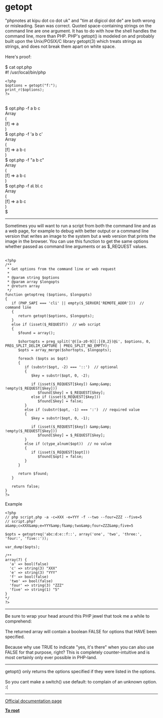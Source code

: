 # getopt



"phpnotes at kipu dot co dot uk" and "tim at digicol dot de" are both wrong or misleading.  Sean was correct.  Quoted space-containing strings on the command line are one argument.  It has to do with how the shell handles the command line, more than PHP.  PHP&apos;s getopt() is modeled on and probably built upon the Unix/POSIX/C library getopt(3) which treats strings as strings, and does not break them apart on white space.<br><br>Here&apos;s proof:<br><br>$ cat opt.php<br>#! /usr/local/bin/php<br>

```
<?php
$options = getopt("f:");
print_r($options);
?>
```
<br>$ opt.php -f a b c<br>Array<br>(<br>    [f] =&gt; a<br>)<br>$ opt.php -f &apos;a b c&apos;<br>Array<br>(<br>    [f] =&gt; a b c<br>)<br>$ opt.php -f "a b c"<br>Array<br>(<br>    [f] =&gt; a b c<br>)<br>$ opt.php -f a\ b\ c<br>Array<br>(<br>    [f] =&gt; a b c<br>)<br>$  

---

Sometimes you will want to run a script from both the command line and as a web page, for example to debug with better output or a command line version that writes an image to the system but a web version that prints the image in the browser. You can use this function to get the same options whether passed as command line arguments or as $_REQUEST values.<br><br>

```
<?php
/**
 * Get options from the command line or web request
 * 
 * @param string $options
 * @param array $longopts
 * @return array
 */
function getoptreq ($options, $longopts)
{
   if (PHP_SAPI === 'cli' || empty($_SERVER['REMOTE_ADDR']))  // command line
   {
      return getopt($options, $longopts);
   }
   else if (isset($_REQUEST))  // web script
   {
      $found = array();

      $shortopts = preg_split('@([a-z0-9][:]{0,2})@i', $options, 0, PREG_SPLIT_DELIM_CAPTURE | PREG_SPLIT_NO_EMPTY);
      $opts = array_merge($shortopts, $longopts);

      foreach ($opts as $opt)
      {
         if (substr($opt, -2) === '::')  // optional
         {
            $key = substr($opt, 0, -2);

            if (isset($_REQUEST[$key]) &amp;&amp; !empty($_REQUEST[$key]))
               $found[$key] = $_REQUEST[$key];
            else if (isset($_REQUEST[$key]))
               $found[$key] = false;
         }
         else if (substr($opt, -1) === ':')  // required value
         {
            $key = substr($opt, 0, -1);

            if (isset($_REQUEST[$key]) &amp;&amp; !empty($_REQUEST[$key]))
               $found[$key] = $_REQUEST[$key];
         }
         else if (ctype_alnum($opt))  // no value
         {
            if (isset($_REQUEST[$opt]))
               $found[$opt] = false;
         }
      }

      return $found;
   }

   return false;
}
?>
```


Example



```
<?php
// php script.php -a -c=XXX -e=YYY -f --two --four=ZZZ --five=5
// script.php?a&amp;c=XXX&amp;e=YYY&amp;f&amp;two&amp;four=ZZZ&amp;five=5

$opts = getoptreq('abc:d:e::f::', array('one', 'two', 'three:', 'four:', 'five::'));

var_dump($opts);

/**
array(7) {
  'a' => bool(false)
  'c' => string(3) "XXX"
  'e' => string(3) "YYY"
  'f' => bool(false)
  'two' => bool(false)
  'four' => string(3) "ZZZ"
  'five' => string(1) "5"
}
*/
?>
```
  

---

Be sure to wrap your head around this PHP jewel that took me a while to comprehend:<br><br>The returned array will contain a boolean FALSE for options that HAVE been specified.<br><br>Because why use TRUE to indicate "yes, it&apos;s there" when you can also use FALSE for that purpose, right? This is completely counter-intuitive and is most certainly only ever possible in PHP-land.  

---

getopt() only returns the options specified if they were listed in the options.<br><br>So you cant make a switch() use default: to complain of an unknown option. :(  

---

[Official documentation page](https://www.php.net/manual/en/function.getopt.php)

**[To root](/README.md)**